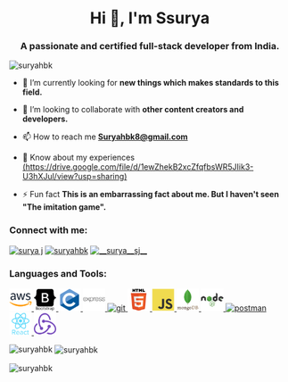 <h1 align="center">Hi 👋, I'm Ssurya</h1>
<h3 align="center">A passionate and certified full-stack developer from India.</h3>

<p align="left"> <img src="https://komarev.com/ghpvc/?username=suryahbk&label=Profile%20views&color=0e75b6&style=flat" alt="suryahbk" /> </p>

- 🌱 I’m currently looking for **new things which makes standards to this field.**

- 👯 I’m looking to collaborate with **other content creators and developers.**

- 📫 How to reach me **Suryahbk8@gmail.com**

- 📄 Know about my experiences [(https://drive.google.com/file/d/1ewZhekB2xcZfqfbsWR5JIik3-U3hXJul/view?usp=sharing)](https://drive.google.com/file/d/1ewZhekB2xcZfqfbsWR5JIik3-U3hXJul/view?usp=sharing)

- ⚡ Fun fact **This is an embarrassing fact about me. But I haven't seen "The imitation game".**

<h3 align="left">Connect with me:</h3>
<p align="left">
<a href="https://linkedin.com/in/surya j" target="blank"><img align="center" src="https://raw.githubusercontent.com/rahuldkjain/github-profile-readme-generator/master/src/images/icons/Social/linked-in-alt.svg" alt="surya j" height="30" width="40" /></a>
<a href="https://codesandbox.com/suryahbk" target="blank"><img align="center" src="https://raw.githubusercontent.com/rahuldkjain/github-profile-readme-generator/master/src/images/icons/Social/codesandbox.svg" alt="suryahbk" height="30" width="40" /></a>
<a href="https://instagram.com/__surya__sj__" target="blank"><img align="center" src="https://raw.githubusercontent.com/rahuldkjain/github-profile-readme-generator/master/src/images/icons/Social/instagram.svg" alt="__surya__sj__" height="30" width="40" /></a>
</p>

<h3 align="left">Languages and Tools:</h3>
<p align="left"> <a href="https://aws.amazon.com" target="_blank" rel="noreferrer"> <img src="https://raw.githubusercontent.com/devicons/devicon/master/icons/amazonwebservices/amazonwebservices-original-wordmark.svg" alt="aws" width="40" height="40"/> </a> <a href="https://getbootstrap.com" target="_blank" rel="noreferrer"> <img src="https://raw.githubusercontent.com/devicons/devicon/master/icons/bootstrap/bootstrap-plain-wordmark.svg" alt="bootstrap" width="40" height="40"/> </a> <a href="https://www.cprogramming.com/" target="_blank" rel="noreferrer"> <img src="https://raw.githubusercontent.com/devicons/devicon/master/icons/c/c-original.svg" alt="c" width="40" height="40"/> </a> <a href="https://expressjs.com" target="_blank" rel="noreferrer"> <img src="https://raw.githubusercontent.com/devicons/devicon/master/icons/express/express-original-wordmark.svg" alt="express" width="40" height="40"/> </a> <a href="https://git-scm.com/" target="_blank" rel="noreferrer"> <img src="https://www.vectorlogo.zone/logos/git-scm/git-scm-icon.svg" alt="git" width="40" height="40"/> </a> <a href="https://www.w3.org/html/" target="_blank" rel="noreferrer"> <img src="https://raw.githubusercontent.com/devicons/devicon/master/icons/html5/html5-original-wordmark.svg" alt="html5" width="40" height="40"/> </a> <a href="https://developer.mozilla.org/en-US/docs/Web/JavaScript" target="_blank" rel="noreferrer"> <img src="https://raw.githubusercontent.com/devicons/devicon/master/icons/javascript/javascript-original.svg" alt="javascript" width="40" height="40"/> </a> <a href="https://www.mongodb.com/" target="_blank" rel="noreferrer"> <img src="https://raw.githubusercontent.com/devicons/devicon/master/icons/mongodb/mongodb-original-wordmark.svg" alt="mongodb" width="40" height="40"/> </a> <a href="https://nodejs.org" target="_blank" rel="noreferrer"> <img src="https://raw.githubusercontent.com/devicons/devicon/master/icons/nodejs/nodejs-original-wordmark.svg" alt="nodejs" width="40" height="40"/> </a> <a href="https://postman.com" target="_blank" rel="noreferrer"> <img src="https://www.vectorlogo.zone/logos/getpostman/getpostman-icon.svg" alt="postman" width="40" height="40"/> </a> <a href="https://reactjs.org/" target="_blank" rel="noreferrer"> <img src="https://raw.githubusercontent.com/devicons/devicon/master/icons/react/react-original-wordmark.svg" alt="react" width="40" height="40"/> </a> <a href="https://redux.js.org" target="_blank" rel="noreferrer"> <img src="https://raw.githubusercontent.com/devicons/devicon/master/icons/redux/redux-original.svg" alt="redux" width="40" height="40"/> </a> </p>

<p><img align="left" src="https://github-readme-stats.vercel.app/api/top-langs?username=suryahbk&show_icons=true&locale=en&layout=compact" alt="suryahbk" /></p>

<p>&nbsp;<img align="center" src="https://github-readme-stats.vercel.app/api?username=suryahbk&show_icons=true&locale=en" alt="suryahbk" /></p>

<p><img align="center" src="https://github-readme-streak-stats.herokuapp.com/?user=suryahbk&" alt="suryahbk" /></p>
